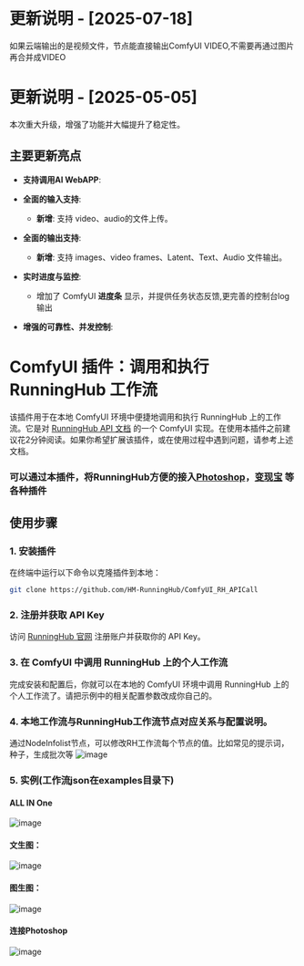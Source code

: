 # 更新说明 - [2025-07-18]
如果云端输出的是视频文件，节点能直接输出ComfyUI VIDEO,不需要再通过图片再合并成VIDEO
# 更新说明 - [2025-05-05]

本次重大升级，增强了功能并大幅提升了稳定性。

## 主要更新亮点
*   **支持调用AI WebAPP**:
*   **全面的输入支持**:
    *   **新增**: 支持 video、audio的文件上传。
*   **全面的输出支持**:
    *   **新增**: 支持 images、video frames、Latent、Text、Audio 文件输出。

*   **实时进度与监控**:
    *   增加了 ComfyUI **进度条** 显示，并提供任务状态反馈,更完善的控制台log输出
*   **增强的可靠性、并发控制**:
# ComfyUI 插件：调用和执行 RunningHub 工作流

该插件用于在本地 ComfyUI 环境中便捷地调用和执行 RunningHub 上的工作流。它是对 [RunningHub API 文档](https://gold-spleen-bf1.notion.site/RunningHub-API-1432ece0cf5f8026aaa8e4b9190f6f8e) 的一个 ComfyUI 实现。在使用本插件之前建议花2分钟阅读。如果你希望扩展该插件，或在使用过程中遇到问题，请参考上述文档。
### 可以通过本插件，将RunningHub方便的接入[Photoshop](https://github.com/NimaNzrii/comfyui-photoshop)，[变现宝](https://github.com/zhulu111/ComfyUI_Bxb) 等各种插件

## 使用步骤

### 1. 安装插件
在终端中运行以下命令以克隆插件到本地：
```bash
git clone https://github.com/HM-RunningHub/ComfyUI_RH_APICall
```
### 2. 注册并获取 API Key
访问 [RunningHub 官网](https://www.runninghub.cn) 注册账户并获取你的 API Key。

### 3. 在 ComfyUI 中调用 RunningHub 上的个人工作流
完成安装和配置后，你就可以在本地的 ComfyUI 环境中调用 RunningHub 上的个人工作流了。请把示例中的相关配置参数改成你自己的。

### 4. 本地工作流与RunningHub工作流节点对应关系与配置说明。
通过NodeInfolist节点，可以修改RH工作流每个节点的值。比如常见的提示词，种子，生成批次等
![image](https://github.com/user-attachments/assets/e6d76026-13bb-4ee7-8bcf-2cbc64a046ce)

### 5. 实例(工作流json在examples目录下)
#### ALL IN One
![image](https://github.com/user-attachments/assets/0dfe5998-206b-491f-a740-82938eb04e8d)
#### 文生图：
![image](https://github.com/user-attachments/assets/3b00beeb-1d0d-4fc2-b635-d31cfcf06887)
#### 图生图：
![image](https://github.com/user-attachments/assets/552bf53c-8913-474e-838a-c110e9dbc6d0)
#### 连接Photoshop
![image](https://github.com/user-attachments/assets/72c7ff4a-f6ef-43d5-a95c-242fbff5aafc)
